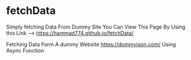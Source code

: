 # fetchData
Simply fetching Data From Dummy Site You Can View This Page By Using this Link --> https://hammad774.github.io/fetchData/

Fetching Data Form A dummy Website https://dummyjson.com/ Using Async Function
